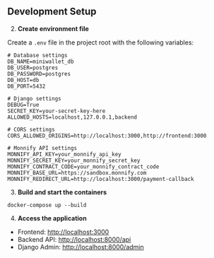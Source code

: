 ## Development Setup

2. **Create environment file**

Create a `.env` file in the project root with the following variables:

```plaintext
# Database settings
DB_NAME=miniwallet_db
DB_USER=postgres
DB_PASSWORD=postgres
DB_HOST=db
DB_PORT=5432

# Django settings
DEBUG=True
SECRET_KEY=your-secret-key-here
ALLOWED_HOSTS=localhost,127.0.0.1,backend

# CORS settings
CORS_ALLOWED_ORIGINS=http://localhost:3000,http://frontend:3000

# Monnify API settings
MONNIFY_API_KEY=your_monnify_api_key
MONNIFY_SECRET_KEY=your_monnify_secret_key
MONNIFY_CONTRACT_CODE=your_monnify_contract_code
MONNIFY_BASE_URL=https://sandbox.monnify.com
MONNIFY_REDIRECT_URL=http://localhost:3000/payment-callback
```

3. **Build and start the containers**


```shellscript
docker-compose up --build
```

4. **Access the application**


- Frontend: [http://localhost:3000](http://localhost:3000)
- Backend API: [http://localhost:8000/api](http://localhost:8000/api)
- Django Admin: [http://localhost:8000/admin](http://localhost:8000/admin)